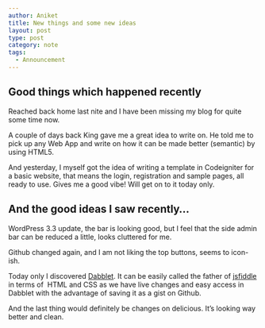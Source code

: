 ```yaml
---
author: Aniket
title: New things and some new ideas
layout: post
type: post
category: note
tags:
  - Announcement
---
```

## Good things which happened recently

Reached back home last nite and I have been missing my blog for quite some time now.

A couple of days back King gave me a great idea to write on. He told me to pick up any Web App and write on how it can be made better (semantic) by using HTML5.

And yesterday, I myself got the idea of writing a template in Codeigniter for a basic website, that means the login, registration and sample pages, all ready to use. Gives me a good vibe! Will get on to it today only.

## And the good ideas I saw recently…

WordPress 3.3 update, the bar is looking good, but I feel that the side admin bar can be reduced a little, looks cluttered for me.

Github changed again, and I am not liking the top buttons, seems to icon-ish.

Today only I discovered [Dabblet][1]. It can be easily called the father of [jsfiddle][2] in terms of  HTML and CSS as we have live changes and easy access in Dabblet with the advantage of saving it as a gist on Github.

And the last thing would definitely be changes on delicious. It’s looking way better and clean.

 [1]: http://dabblet.com/ "Dabblet"
 [2]: http://jsfiddle.net "jsFiddle"
